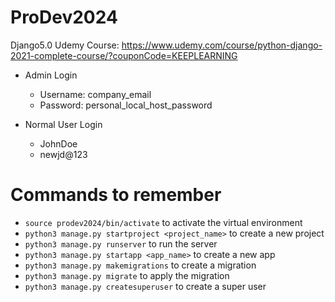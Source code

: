 # ProDev2024
Django5.0 Udemy Course: https://www.udemy.com/course/python-django-2021-complete-course/?couponCode=KEEPLEARNING

- Admin Login
  - Username: company_email
  - Password: personal_local_host_password

- Normal User Login
  - JohnDoe
  - newjd@123

# Commands to remember
- `source prodev2024/bin/activate` to activate the virtual environment
- `python3 manage.py startproject <project_name>` to create a new project
- `python3 manage.py runserver` to run the server
- `python3 manage.py startapp <app_name>` to create a new app
- `python3 manage.py makemigrations` to create a migration
- `python3 manage.py migrate` to apply the migration
- `python3 manage.py createsuperuser` to create a super user